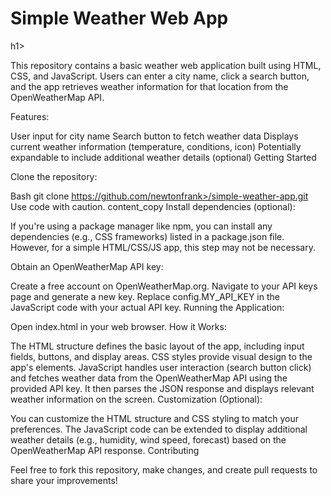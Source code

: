 <h1>Simple Weather Web App</h1>h1>

This repository contains a basic weather web application built using HTML, CSS, and JavaScript. Users can enter a city name, click a search button, and the app retrieves weather information for that location from the OpenWeatherMap API.

Features:

User input for city name
Search button to fetch weather data
Displays current weather information (temperature, conditions, icon)
Potentially expandable to include additional weather details (optional)
Getting Started

Clone the repository:

Bash
git clone https://github.com/newtonfrank>/simple-weather-app.git
Use code with caution.
content_copy
Install dependencies (optional):

If you're using a package manager like npm, you can install any dependencies (e.g., CSS frameworks) listed in a package.json file. However, for a simple HTML/CSS/JS app, this step may not be necessary.

Obtain an OpenWeatherMap API key:

Create a free account on OpenWeatherMap.org.
Navigate to your API keys page and generate a new key.
Replace config.MY_API_KEY in the JavaScript code with your actual API key.
Running the Application:

Open index.html in your web browser.
How it Works:

The HTML structure defines the basic layout of the app, including input fields, buttons, and display areas.
CSS styles provide visual design to the app's elements.
JavaScript handles user interaction (search button click) and fetches weather data from the OpenWeatherMap API using the provided API key. It then parses the JSON response and displays relevant weather information on the screen.
Customization (Optional):

You can customize the HTML structure and CSS styling to match your preferences.
The JavaScript code can be extended to display additional weather details (e.g., humidity, wind speed, forecast) based on the OpenWeatherMap API response.
Contributing

Feel free to fork this repository, make changes, and create pull requests to share your improvements!
